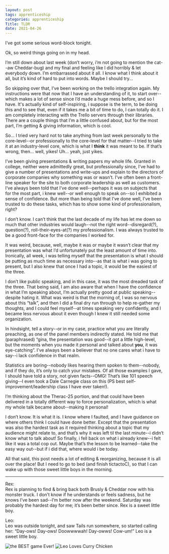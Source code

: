 ```yaml
---
layout: post 
tags: apprenticeship
categories: apprenticeship
Title: TLDR
date: 2021-04-26
---
```


I’ve got some serious word-block tonight.  

Ok, so weird things going on in my head.  

I’m still down about last week (don’t worry, i’m not going to mention the cat--aw Cheddar-bug) and my final and feeling like I did horribly & let everybody down.  I’m embarrassed about it all.  I know what I think about it all, but it’s kind of hard to put into words.  Maybe I should try...

So skipping over that, I’ve been working on the trello integration again.  My instructions were that now that I have an understanding of it, to start over--which makes a lot of sense since I’d made a huge mess before, and so I have.  It's actually kind of self-inspiring, i suppose is the term, to be doing this and to see that, even if it takes me a bit of time to do, I can totally do it.  I am completely interacting with the Trello servers through their libraries.  There are a couple things that I’m a little confused about, but for the most part, I’m getting & giving information, which is cool.  

So... I tried very hard not to take anything from last week personally to the core-level--or professionally to the core-level for that matter--I tried to take it at an industry-level core, which is what I **think** it was meant to be.  If that’s wrong, then… well, yikes! Uh… yeah, just yikes.  

I’ve been giving presentations & writing papers my whole life.  Granted in college, neither were admittedly great, but professionally since, I’ve had to give a number of presentations and write-ups and explain to the directors of corporate companies why something was or wasn’t.  I’ve often been a front-line speaker for the site to both corporate leadership as well as customers.  I’ve always been told that I’ve done well--perhaps it was on subjects that for the most part, i knew well--or well enough to speak on--so I exhibited a sense of confidence.   But more than being told that I’ve done well, I’ve been trusted to do these tasks, which has to show some kind of professionalism, right?

I don’t know.  I can’t think that the last decade of my life has let me down so much that other industries would laugh--not the right word--disregard(?), question(?), roll-their-eyes-at(?) my professionalism.  I was always trusted to be a good front-face for the companies I worked for.  

It was weird, because, well, maybe it was or maybe it wasn’t clear that my presentation was what I’d unfortunately put the least amount of time into.  Ironically, all week, i was telling myself that the presentation is what I should be putting as much time as necessary into--as that is what i was going to present, but I also knew that once I had a topic, it would be the easiest of the three.  

I don’t like public speaking, and in this case, it was the most dreaded task of the three.  That being said, I am also aware that when I have the confidence in what I’m speaking about, I’m actually pretty good at public speaking--despite hating it.  What was weird is that the morning of, I was so nervous about this “talk”, and then I did a final dry run through to help re-gather my thoughts, and I could feel myself--at times speaking very confidently, and I became less nervous about it even though I knew it still needed some organization.  

In hindsight, tell a story--or in my case, practice what you are literally preaching, as one of the panel members indirectly stated.  He told me that (paraphrased) “gina, the presentation was good--it got a little high-level, but the moments when you made it personal and talked about **you**, it was eye-catching”.  I’ve always been a believer that no one cares what i have to say--i lack confidence in that realm.  

Statistics are boring--nobody likes hearing them spoken to them--nobody, and if they do, it’s only to catch your mistakes.  Of all those examples I gave, I should have told a story, not given facts--OMG! That’s like 101 speech giving--I even took a Dale Carnegie class on this (PS best self-improvement/leadership class I have ever taken!). 

I’m thinking about the Therac-25 portion, and that could have been delivered in a totally different way to force personalization, which is what my whole talk became about--making it personal!

I don’t know.  It is what it is.  I know where I faulted, and I have guidance on where others think I could have done better. Except that the presentation was also the hardest task as it required thinking about a topic that my audience might relate to, and that’s why it was left til the last minute--i didn’t know what to talk about!  So finally, i fell back on what i already knew--i felt like it was a total cop out.  Maybe that’s the lesson to be learned--take the easy way out--but if i did that, where would i be today.

All that said, this post needs a lot of editing & reorganizing, because it is all over the place!  But  I need to go to bed (and finish tictactoC), so that I can wake up with those sweet little boys in the morning. 


***

Rex:  
Rex is planning to find & bring back both Brusly & Cheddar now with his monster truck.  I don’t know if he understands or feels sadness, but he knows I’ve been sad--I’m better now after the weekend.  Saturday was probably the hardest day for me; it’s been better since.  Rex is a sweet little boy.

Leo:  
Leo was outside tonight, and saw Tails run somewhere, so started calling her: “Day-ows!  Day-ows!  Doowwwwah!  Day-owws!  Cow-um!”  Leo is a sweet little boy.

![the BEST game Ever!](https://maniginam.github.io/apprenticeship/pics&vids/dontGetOffTheBed.jpeg)
![Leo Loves Curry Chicken](https://maniginam.github.io/apprenticeship/pics&vids/curryKisses.jpeg)